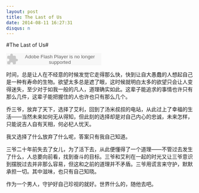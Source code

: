 ```yaml
---
layout: post
title: The Last of Us
date: 2014-08-11 16:27:31
disqus: n
---
```


#The Last of Us#

<embed src="http://www.xiami.com/widget/2542097_1771865615/singlePlayer.swf" type="application/x-shockwave-flash" width="257" height="33" wmode="transparent"/>

时间，总是让人在不经意的时候发觉它走得那么快，快到让自大愚蠢的人想起自己是一种有寿命的生物。欲望太多总是遮了眼，这时候就明白太多的欲望只会让人变得迷失，至少对于如我一般的凡人，道理确实如此。这辈子能追求的事情也许只有那么几件，这辈子能把握住的人也许也只有那么几个。

乔三爷，放弃了天下，选择了艾利，回到了汤米叔叔的电站，从此过上了幸福的生活——当然未来如何无从得知，但此刻的选择却是对自己内心的忠诚，未来怎样，只能说吉人自有天相，何必杞人忧天。

我又选择了什么放弃了什么呢，答案只有我自己知道。

三爷二十年前失去了女儿，为了活下去，从此便懂得了一个道理——不管过去发生了什么，人总要向前看，找到奋斗的目标。三爷和艾利在一起的时光又让三爷意识到摆脱过去并非那么容易，但这和之前的道理并不矛盾。三爷用谎言来守护，默默承担一切。其中滋味，也只有自己知晓。

作为一个男人，守护好自己珍视的就好。世界什么的，随他去吧。


